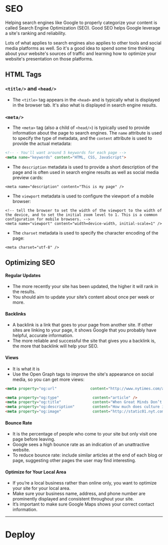 # SEO
Helping search engines like Google to properly categorize your content is called Search Engine Optimization (SEO). Good SEO helps Google leverage a site's ranking and reliability.

Lots of what applies to search engines also applies to other tools and social media platforms as well. So it's a good idea to spend some time thinking about your website's sources of traffic and learning how to optimize your website's presentation on those platforms.

## HTML Tags
### `<title/>` and `<head/>`
- The `<title>` tag appears in the `<head>` and is typically what is displayed in the browser tab. It's also what is displayed in search engine results.
### `<meta/>` 
- The `<meta>` tag (also a child of `<head/>`) is typically used to provide information about the page to search engines. The `name` attribute is used to specify the type of metadata, and the `content` attribute is used to provide the actual metadata:
```HTML
<!-- - You'll want around 5 keywords for each page -->
<meta name="keywords" content="HTML, CSS, JavaScript">
```

- The `description` metadata is used to provide a short description of the page and is often used in search engine results as well as social media preview cards:
```tsx
<meta name="description" content="This is my page" />
```

- The `viewport` metadata is used to configure the viewport of a mobile browser:
```tsx
<!-- tell the browser to set the width of the viewport to the width of the device, and to set the initial zoom level to 1. This is a common configuration for mobile browsers. -->
<meta name="viewport" content="width=device-width, initial-scale=1" />
```

- The `charset` metadata is used to specify the character encoding of the page:
```tsx
<meta charset="utf-8" />
```

## Optimizing SEO
#### Regular Updates
- The more recently your site has been updated, the higher it will rank in the results.
- You should aim to update your site’s content about once per week or more.

#### Backlinks
- A backlink is a link that goes to your page from another site. If other sites are linking to your page, it shows Google that you probably have helpful, accurate information.
- The more reliable and successful the site that gives you a backlink is, the more that backlink will help your SEO.

#### Views
- It is what it is 
- Use the Open Graph tags to improve the site's appearance on social media, so you can get more views:
```HTML
<meta property="og:url"               content="http://www.nytimes.com/arts/international/when-great-minds.html" />

<meta property="og:type"               content="article" />
<meta property="og:title"              content="When Great Minds Don’t Think Alike" />
<meta property="og:description"        content="How much does culture influence creative thinking?" />
<meta property="og:image"              content="http://static01.nyt.com/images/2015/02/19/arts/international/19iht-btnumbers19A/19iht-btnumbers19A-facebookJumbo-v2.jpg" />
```

#### Bounce Rate
- It is the percentage of people who come to your site but only visit one page before leaving. 
- Google sees a high bounce rate as an indication of an unattractive website.
- To reduce bounce rate: include similar articles at the end of each blog or page, suggesting other pages the user may find interesting.

#### Optimize for Your Local Area
- If you’re a local business rather than online only, you want to optimize your site for your local area.
- Make sure your business name, address, and phone number are prominently displayed and consistent throughout your site.
- It’s important to make sure Google Maps shows your correct contact information.
---

# Deploy
